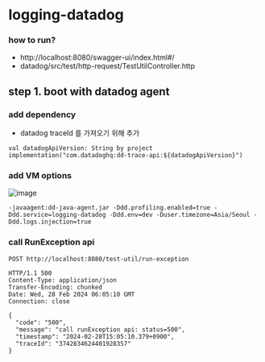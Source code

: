 # logging-datadog

### how to run?

- http://localhost:8080/swagger-ui/index.html#/
- datadog/src/test/http-request/TestUtilController.http

## step 1. boot with datadog agent

### add dependency

- datadog traceId 를 가져오기 위해 추가

```
val datadogApiVersion: String by project
implementation("com.datadoghq:dd-trace-api:${datadogApiVersion}")
```

### add VM options

![image](https://github.com/Hyune-s-lab/kopring-workshop/assets/55722186/36049daf-9642-41c1-bddb-80a45e08c1c2)

```shell
-javaagent:dd-java-agent.jar -Ddd.profiling.enabled=true -Ddd.service=logging-datadog -Ddd.env=dev -Duser.timezone=Asia/Seoul -Ddd.logs.injection=true
```

### call RunException api

```http request
POST http://localhost:8080/test-util/run-exception

HTTP/1.1 500 
Content-Type: application/json
Transfer-Encoding: chunked
Date: Wed, 28 Feb 2024 06:05:10 GMT
Connection: close

{
  "code": "500",
  "message": "call runException api: status=500",
  "timestamp": "2024-02-28T15:05:10.379+0900",
  "traceId": "3742834624401928357"
}
```
